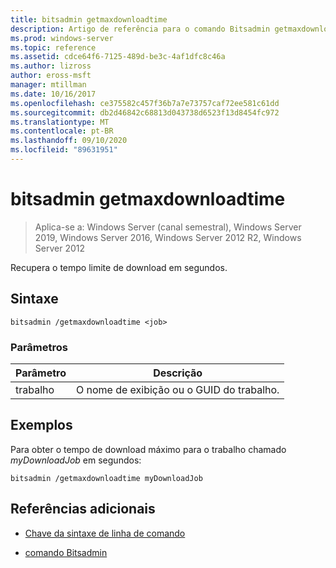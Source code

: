 ```yaml
---
title: bitsadmin getmaxdownloadtime
description: Artigo de referência para o comando Bitsadmin getmaxdownloadtime, que recupera o tempo limite de download em segundos.
ms.prod: windows-server
ms.topic: reference
ms.assetid: cdce64f6-7125-489d-be3c-4af1dfc8c46a
ms.author: lizross
author: eross-msft
manager: mtillman
ms.date: 10/16/2017
ms.openlocfilehash: ce375582c457f36b7a7e73757caf72ee581c61dd
ms.sourcegitcommit: db2d46842c68813d043738d6523f13d8454fc972
ms.translationtype: MT
ms.contentlocale: pt-BR
ms.lasthandoff: 09/10/2020
ms.locfileid: "89631951"
---
```

# <a name="bitsadmin-getmaxdownloadtime"></a>bitsadmin getmaxdownloadtime

> Aplica-se a: Windows Server (canal semestral), Windows Server 2019, Windows Server 2016, Windows Server 2012 R2, Windows Server 2012

Recupera o tempo limite de download em segundos.

## <a name="syntax"></a>Sintaxe

```
bitsadmin /getmaxdownloadtime <job>
```

### <a name="parameters"></a>Parâmetros

| Parâmetro | Descrição |
| -------------- | -------------- |
| trabalho | O nome de exibição ou o GUID do trabalho. |

## <a name="examples"></a>Exemplos

Para obter o tempo de download máximo para o trabalho chamado *myDownloadJob* em segundos:

```
bitsadmin /getmaxdownloadtime myDownloadJob
```

## <a name="additional-references"></a>Referências adicionais

- [Chave da sintaxe de linha de comando](command-line-syntax-key.md)

- [comando Bitsadmin](bitsadmin.md)
